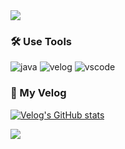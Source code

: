<img src="https://capsule-render.vercel.app/api?type=waving&color=B3D96C&height=150&section=header&text=jineey's%20Github✨&fontsize=25&fontColor=ffffff" />

### 🛠️ Use Tools
![java](https://img.shields.io/badge/Java-ED8B00?style=for-the-badge&logo=openjdk&logoColor=white)
![velog](https://img.shields.io/badge/velog-20C997?style=for-the-badge&logo=velog&logoColor=white)
![vscode](https://img.shields.io/badge/Made%20for-VSCode-1f425f.svg)


### 🔗 My Velog
[![Velog's GitHub stats](https://velog-readme-stats.vercel.app/api/badge?name=jineey)](https://velog.io/@jineey/posts?tag=baekjoon)

<img src="https://capsule-render.vercel.app/api?type=waving&color=B3D96C&height=150&section=footer" />
